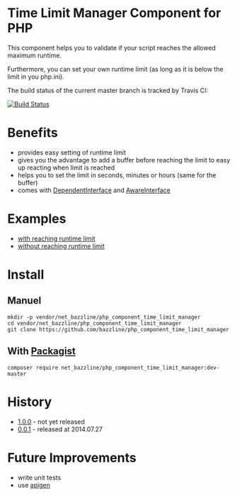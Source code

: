 # Time Limit Manager Component for PHP

This component helps you to validate if your script reaches the allowed maximum runtime.

Furthermore, you can set your own runtime limit (as long as it is below the limit in you php.ini).

The build status of the current master branch is tracked by Travis CI:

[![Build Status](https://travis-ci.org/bazzline/php_component_time_limit_manager.png?branch=master)](http://travis-ci.org/bazzline/php_component_time_limit_manager)

# Benefits

* provides easy setting of runtime limit
* gives you the advantage to add a buffer before reaching the limit to easy up reacting when limit is reached
* helps you to set the limit in seconds, minutes or hours (same for the buffer)
* comes with [DependentInterface](https://github.com/bazzline/php_component_time_limit_manager/blob/master/source/Net/Bazzline/Component/TimeLimitManager/TimeLimitManagerDependentInterface.php) and [AwareInterface](https://github.com/bazzline/php_component_time_limit_manager/blob/master/source/Net/Bazzline/Component/TimeLimitManager/TimeLimitManagerAwareInterface.php)

# Examples

* [with reaching runtime limit](https://github.com/bazzline/php_component_time_limit_manager/blob/master/example/Example/withReachingLimit.php)
* [without reaching runtime limit](https://github.com/bazzline/php_component_time_limit_manager/blob/master/example/Example/withoutReachingLimit.php)

# Install

## Manuel

    mkdir -p vendor/net_bazzline/php_component_time_limit_manager
    cd vendor/net_bazzline/php_component_time_limit_manager
    git clone https://github.com/bazzline/php_component_time_limit_manager

## With [Packagist](https://packagist.org/packages/net_bazzline/php_component_time_limit_manager)

    composer require net_bazzline/php_component_time_limit_manager:dev-master

# History

* [1.0.0](https://github.com/bazzline/php_component_time_limit_manager/tree/1.0.0) - not yet released
* [0.0.1](https://github.com/bazzline/php_component_time_limit_manager/tree/0.0.1) - released at 2014.07.27

# Future Improvements

* write unit tests
* use [apigen](https://github.com/apigen/apigen)
